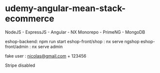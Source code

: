 # udemy-angular-mean-stack-ecommerce

NodeJS - ExpressJS - Angular - NX Monorepo - PrimeNG - MongoDB

eshop-backend: npm run start
eshop-front/shop : nx serve ngshop
eshop-front/admin : nx serve admin

fake user : nicolas@gmail.com + 123456

Stripe disabled